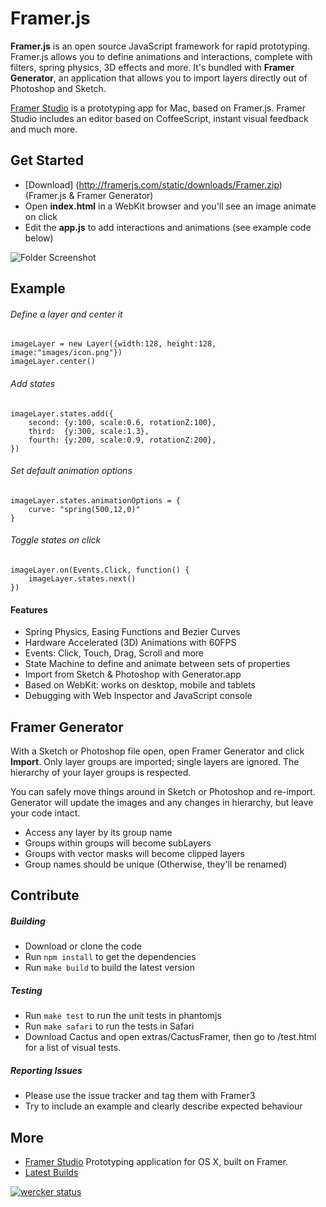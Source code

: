 # Framer.js

**Framer.js** is an open source JavaScript framework for rapid prototyping.
Framer.js allows you to define animations and interactions, complete with filters, spring physics, 3D effects and more. It's bundled with **Framer Generator**, an application that allows you to import layers directly out of Photoshop and Sketch. 

[Framer Studio](http://framerjs.com) is a prototyping app for Mac, based on Framer.js. Framer Studio includes an editor based on CoffeeScript, instant visual feedback and much more.

## Get Started

- [Download] (http://framerjs.com/static/downloads/Framer.zip) (Framer.js & Framer Generator)
- Open **index.html** in a WebKit browser and you'll see an image animate on click
- Edit the **app.js** to add interactions and animations (see example code below)

![Folder Screenshot](http://f.cl.ly/items/0P2m0f0v1X2U2E0J0I2i/ss2.png)

## Example
###### Define a layer and center it
```
imageLayer = new Layer({width:128, height:128, image:"images/icon.png"})
imageLayer.center()
```
###### Add states
```	  
imageLayer.states.add({
	second: {y:100, scale:0.6, rotationZ:100},
	third:  {y:300, scale:1.3},
	fourth:	{y:200, scale:0.9, rotationZ:200},
})
```
###### Set default animation options
```
imageLayer.states.animationOptions = {
	curve: "spring(500,12,0)"
}
```
###### Toggle states on click
```
imageLayer.on(Events.Click, function() {
	imageLayer.states.next()
})
```
#### Features
- Spring Physics, Easing Functions and Bezier Curves
- Hardware Accelerated (3D) Animations with 60FPS
- Events: Click, Touch, Drag, Scroll and more
- State Machine to define and animate between sets of properties
- Import from Sketch & Photoshop with Generator.app
- Based on WebKit: works on desktop, mobile and tablets
- Debugging with Web Inspector and JavaScript console


## Framer Generator
With a Sketch or Photoshop file open, open Framer Generator and click **Import**. Only layer groups are imported; single layers are ignored. The hierarchy of your layer groups is respected.

You can safely move things around in Sketch or Photoshop and re-import. Generator will update the images and any changes in hierarchy, but leave your code intact.

- Access any layer by its group name
- Groups within groups will become subLayers
- Groups with vector masks will become clipped layers
- Group names should be unique (Otherwise, they'll be renamed)


## Contribute

##### Building
- Download or clone the code
- Run `npm install` to get the dependencies
- Run `make build` to build the latest version

##### Testing

- Run `make test` to run the unit tests in phantomjs
- Run `make safari` to run the tests in Safari
- Download Cactus and open extras/CactusFramer, then go to /test.html for a list of visual tests.

##### Reporting Issues

- Please use the issue tracker and tag them with Framer3
- Try to include an example and clearly describe expected behaviour


## More
- [Framer Studio](http://framerjs.com) Prototyping application for OS X, built on Framer.
- [Latest Builds](http://builds.framerjs.com)

[![wercker status](https://app.wercker.com/status/8e5d02248bfd387acebdf177fba5f6b1/m "wercker status")](https://app.wercker.com/project/bykey/8e5d02248bfd387acebdf177fba5f6b1)